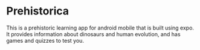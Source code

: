 # Prehistorica
This is a prehistoric learning app for android mobile that is built using expo. It provides information about dinosaurs and human evolution, and has games and quizzes to test you.
